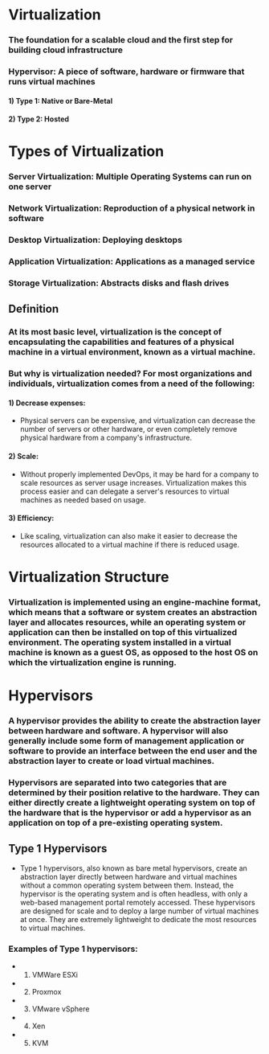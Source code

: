# Virtualization

### The foundation for a scalable cloud and the first step for building cloud infrastructure

### Hypervisor: A piece of software, hardware or firmware that runs virtual machines

#### 1) Type 1: Native or Bare-Metal

#### 2) Type 2: Hosted

# Types of Virtualization

### Server Virtualization: Multiple Operating Systems can run on one server

### Network Virtualization: Reproduction of a physical network in software

### Desktop Virtualization: Deploying desktops

### Application Virtualization: Applications as a managed service

### Storage Virtualization: Abstracts disks and flash drives

## Definition

### At its most basic level, virtualization is the concept of encapsulating the capabilities and features of a physical machine in a virtual environment, known as a virtual machine.

### But why is virtualization needed? For most organizations and individuals, virtualization comes from a need of the following:

#### 1) Decrease expenses:

 - Physical servers can be expensive, and virtualization can decrease the number of servers or other hardware, or even completely remove physical hardware from a company's infrastructure.

#### 2) Scale:

 -  Without properly implemented DevOps, it may be hard for a company to scale resources as server usage increases. Virtualization makes this process easier and can delegate a server's resources to virtual machines as needed based on usage.

#### 3) Efficiency:

 -  Like scaling, virtualization can also make it easier to decrease the resources allocated to a virtual machine if there is reduced usage.

# Virtualization Structure

### Virtualization is implemented using an engine-machine format, which means that a software or system creates an abstraction layer and allocates resources, while an operating system or application can then be installed on top of this virtualized environment. The operating system installed in a virtual machine is known as a guest OS, as opposed to the host OS on which the virtualization engine is running.

# Hypervisors

### A hypervisor provides the ability to create the abstraction layer between hardware and software. A hypervisor will also generally include some form of management application or software to provide an interface between the end user and the abstraction layer to create or load virtual machines.

### Hypervisors are separated into two categories that are determined by their position relative to the hardware. They can either directly create a lightweight operating system on top of the hardware that is the hypervisor or add a hypervisor as an application on top of a pre-existing operating system.

## Type 1 Hypervisors

 - Type 1 hypervisors, also known as bare metal hypervisors, create an abstraction layer directly between hardware and virtual machines without a common operating system between them. Instead, the hypervisor is the operating system and is often headless, with only a web-based management portal remotely accessed. These hypervisors are designed for scale and to deploy a large number of virtual machines at once. They are extremely lightweight to dedicate the most resources to virtual machines.

### Examples of Type 1 hypervisors: 

 - 1) VMWare ESXi
  
 - 2) Proxmox
  
 - 3) VMware vSphere
  
 - 4) Xen
  
 - 5) KVM
  
   
